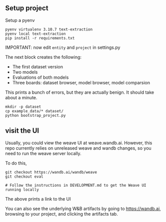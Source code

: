 ## Setup project

Setup a pyenv

```
pyenv virtualenv 3.10.7 text-extraction
pyenv local text-extraction
pip install -r requirements.txt
```

IMPORTANT: now edit `entity` and `project` in settings.py

The next block creates the following:

- The first dataset version
- Two models
- Evaluations of both models
- Three boards: dataset browser, model browser, model comparsion

This prints a bunch of errors, but they are actually benign. It should take about a minute.

```
mkdir -p dataset
cp example_data/* dataset/
python bootstrap_project.py
```

## visit the UI

<!-- Now you can Browse to https://weave.wandb.ai/browse/wandb/<entity&gt;/<project&gt; to find
your boards. -->

Usually, you could view the weave UI at weave.wandb.ai. However, this repo currently relies on unreleased weave and wandb changes, so you need to run the weave server locally.

To do this,

```
git checkout https://wandb.ai/wandb/weave
git checkout eval

# Follow the instructions in DEVELOPMENT.md to get the Weave UI running locally
```

The above prints a link to the UI

You can also see the underlying W&B artifacts by going to https://wandb.ai, browsing to your project, and clicking the artifacts tab.
